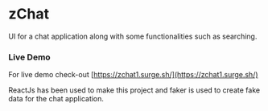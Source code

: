 # zChat

UI for a chat application along with some functionalities such as searching.

### Live Demo

For live demo check-out [https://zchat1.surge.sh/](https://zchat1.surge.sh/)

ReactJs has been used to make this project and faker is used to create fake data for the chat application.
